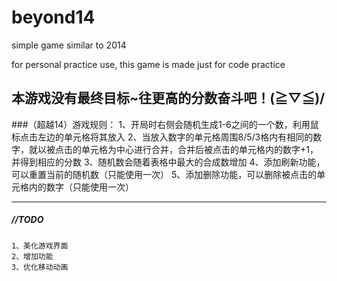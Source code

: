 # beyond14

simple game similar to 2014

for personal practice use, this game is made just for code practice

## 本游戏没有最终目标~往更高的分数奋斗吧！\(≧▽≦)/


###（超越14）游戏规则：
    1、开局时右侧会随机生成1-6之间的一个数，利用鼠标点击左边的单元格将其放入
    2、当放入数字的单元格周围8/5/3格内有相同的数字，就以被点击的单元格为中心进行合并，合并后被点击的单元格内的数字+1，并得到相应的分数
    3、随机数会随着表格中最大的合成数增加	
    4、添加刷新功能，可以重置当前的随机数（只能使用一次）
    5、添加删除功能，可以删除被点击的单元格内的数字（只能使用一次）

---

##### //TODO
    1、美化游戏界面
    2、增加功能
    3、优化移动动画
